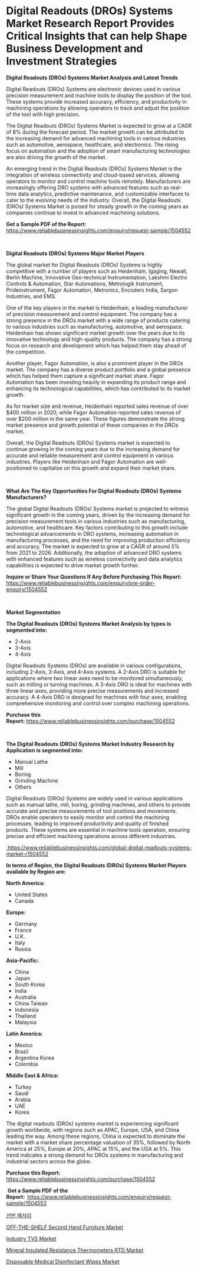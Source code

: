 <p><h1>Digital Readouts (DROs) Systems Market Research Report Provides Critical Insights that can help Shape Business Development and Investment Strategies</h1></p><p><strong>Digital Readouts (DROs) Systems Market Analysis and Latest Trends</strong></p>
<p><p>Digital Readouts (DROs) Systems are electronic devices used in various precision measurement and machine tools to display the position of the tool. These systems provide increased accuracy, efficiency, and productivity in machining operations by allowing operators to track and adjust the position of the tool with high precision.</p><p>The Digital Readouts (DROs) Systems Market is expected to grow at a CAGR of 8% during the forecast period. The market growth can be attributed to the increasing demand for advanced machining tools in various industries such as automotive, aerospace, healthcare, and electronics. The rising focus on automation and the adoption of smart manufacturing technologies are also driving the growth of the market.</p><p>An emerging trend in the Digital Readouts (DROs) Systems Market is the integration of wireless connectivity and cloud-based services, allowing operators to monitor and control machine tools remotely. Manufacturers are increasingly offering DRO systems with advanced features such as real-time data analytics, predictive maintenance, and customizable interfaces to cater to the evolving needs of the industry. Overall, the Digital Readouts (DROs) Systems Market is poised for steady growth in the coming years as companies continue to invest in advanced machining solutions.</p></p>
<p><strong>Get a Sample PDF of the Report:&nbsp;</strong> <a href="https://www.reliablebusinessinsights.com/enquiry/request-sample/1504552">https://www.reliablebusinessinsights.com/enquiry/request-sample/1504552</a></p>
<p>&nbsp;</p>
<p><strong>Digital Readouts (DROs) Systems Major Market Players</strong></p>
<p><p>The global market for Digital Readouts (DROs) Systems is highly competitive with a number of players such as Heidenhain, Igaging, Newall, Berlin Machine, Innovative Geo-technical Instrumentation, Lakshmi Electro Controls & Automation, Star Automations, Metrologik Instrument, Prideinstrument, Fagor Automation, Metronics, Encoders India, Sargon Industries, and EMS.</p><p>One of the key players in the market is Heidenhain, a leading manufacturer of precision measurement and control equipment. The company has a strong presence in the DROs market with a wide range of products catering to various industries such as manufacturing, automotive, and aerospace. Heidenhain has shown significant market growth over the years due to its innovative technology and high-quality products. The company has a strong focus on research and development which has helped them stay ahead of the competition.</p><p>Another player, Fagor Automation, is also a prominent player in the DROs market. The company has a diverse product portfolio and a global presence which has helped them capture a significant market share. Fagor Automation has been investing heavily in expanding its product range and enhancing its technological capabilities, which has contributed to its market growth.</p><p>As for market size and revenue, Heidenhain reported sales revenue of over $400 million in 2020, while Fagor Automation reported sales revenue of over $200 million in the same year. These figures demonstrate the strong market presence and growth potential of these companies in the DROs market.</p><p>Overall, the Digital Readouts (DROs) Systems market is expected to continue growing in the coming years due to the increasing demand for accurate and reliable measurement and control equipment in various industries. Players like Heidenhain and Fagor Automation are well-positioned to capitalize on this growth and expand their market share.</p></p>
<p>&nbsp;</p>
<p><strong>What Are The Key Opportunities For Digital Readouts (DROs) Systems Manufacturers?</strong></p>
<p><p>The global Digital Readouts (DROs) Systems market is projected to witness significant growth in the coming years, driven by the increasing demand for precision measurement tools in various industries such as manufacturing, automotive, and healthcare. Key factors contributing to this growth include technological advancements in DRO systems, increasing automation in manufacturing processes, and the need for improving production efficiency and accuracy. The market is expected to grow at a CAGR of around 5% from 2021 to 2026. Additionally, the adoption of advanced DRO systems with enhanced features such as wireless connectivity and data analytics capabilities is expected to drive market growth further.</p></p>
<p><strong>Inquire or Share Your Questions If Any Before Purchasing This Report:</strong> <a href="https://www.reliablebusinessinsights.com/enquiry/pre-order-enquiry/1504552">https://www.reliablebusinessinsights.com/enquiry/pre-order-enquiry/1504552</a></p>
<p>&nbsp;</p>
<p><strong>Market Segmentation</strong></p>
<p><strong>The Digital Readouts (DROs) Systems Market Analysis by types is segmented into:</strong></p>
<p><ul><li>2-Axis</li><li>3-Axis</li><li>4-Axis</li></ul></p>
<p><p>Digital Readouts Systems (DROs) are available in various configurations, including 2-Axis, 3-Axis, and 4-Axis systems. A 2-Axis DRO is suitable for applications where two linear axes need to be monitored simultaneously, such as milling or turning machines. A 3-Axis DRO is ideal for machines with three linear axes, providing more precise measurements and increased accuracy. A 4-Axis DRO is designed for machines with four axes, enabling comprehensive monitoring and control over complex machining operations.</p></p>
<p><strong>Purchase this Report:&nbsp;</strong><a href="https://www.reliablebusinessinsights.com/purchase/1504552">https://www.reliablebusinessinsights.com/purchase/1504552</a></p>
<p>&nbsp;</p>
<p><strong>The Digital Readouts (DROs) Systems Market Industry Research by Application is segmented into:</strong></p>
<p><ul><li>Manual Lathe</li><li>Mill</li><li>Boring</li><li>Grinding Machine</li><li>Others</li></ul></p>
<p><p>Digital Readouts (DROs) Systems are widely used in various applications such as manual lathe, mill, boring, grinding machines, and others to provide accurate and precise measurements of tool positions and movements. DROs enable operators to easily monitor and control the machining processes, leading to improved productivity and quality of finished products. These systems are essential in machine tools operation, ensuring precise and efficient machining operations across different industries.</p></p>
<p><a href="https://www.reliablebusinessinsights.com/global-digital-readouts-systems-market-r1504552">&nbsp;https://www.reliablebusinessinsights.com/global-digital-readouts-systems-market-r1504552</a></p>
<p><strong>In terms of Region, the Digital Readouts (DROs) Systems Market Players available by Region are:</strong></p>
<p>
    <p> <strong> North America: </strong>
        <ul>
            <li>United States</li>
            <li>Canada</li>
        </ul>
        </p> 
    <p> <strong> Europe: </strong>
        <ul>
            <li>Germany</li>
            <li>France</li>
            <li>U.K.</li>
            <li>Italy</li>
            <li>Russia</li>
        </ul>
        </p> 
    <p> <strong> Asia-Pacific: </strong>
        <ul>
            <li>China</li>
            <li>Japan</li>
            <li>South Korea</li>
            <li>India</li>
            <li>Australia</li>
            <li>China Taiwan</li>
            <li>Indonesia</li>
            <li>Thailand</li>
            <li>Malaysia</li>
        </ul>
        </p> 
    <p> <strong> Latin America: </strong>
        <ul>
            <li>Mexico</li>
            <li>Brazil</li>
            <li>Argentina Korea</li>
            <li>Colombia</li>
        </ul>
        </p> 
    <p> <strong> Middle East & Africa: </strong>
        <ul>
            <li>Turkey</li>
            <li>Saudi</li>
            <li>Arabia</li>
            <li>UAE</li>
            <li>Korea</li>
        </ul>
    </p>
    </p>
<p><p>The digital readouts (DROs) systems market is experiencing significant growth worldwide, with regions such as APAC, Europe, USA, and China leading the way. Among these regions, China is expected to dominate the market with a market share percentage valuation of 35%, followed by North America at 25%, Europe at 20%, APAC at 15%, and the USA at 5%. This trend indicates a strong demand for DROs systems in manufacturing and industrial sectors across the globe.</p></p>
<p><strong>Purchase this Report: </strong><a href="https://www.reliablebusinessinsights.com/purchase/1504552">https://www.reliablebusinessinsights.com/purchase/1504552</a></p>
<p>&nbsp;<strong>Get a Sample PDF of the Report:&nbsp;&nbsp;</strong><a href="https://www.reliablebusinessinsights.com/enquiry/request-sample/1504552">https://www.reliablebusinessinsights.com/enquiry/request-sample/1504552</a></p>
<p><strong></strong></p>
<p><p><a href="https://medium.com/@ixknzplk81/%EC%84%B8%EA%B3%84-%EC%84%A0%EB%B0%98-%EA%B8%B0%EA%B5%AC-%EC%8B%9C%EC%9E%A5%EC%9D%98-%ED%8A%B8%EB%A0%8C%EB%93%9C-%EC%98%88%EC%B8%A1-%EB%B0%8F-%EC%98%81%ED%96%A5-%EB%B6%84%EC%84%9D-2024-2031-%EC%9D%84-%EB%8B%A4%EB%A3%AC-187-%ED%8E%98%EC%9D%B4%EC%A7%80%EC%9E%85%EB%8B%88%EB%8B%A4-02985577c7f0">선반 페서리</a></p><p><a href="https://github.com/AidaLakin1908/Market-Research-Report-List-1/blob/main/off-the-shelf-second-hand-furniture-market.md">OFF-THE-SHELF Second Hand Furniture Market</a></p><p><a href="https://medium.com/@amelia.martin5698/emerging-trends-in-industry-tvs-market-global-outlook-and-future-prospects-from-2024-2031-04ca5e1acc4e">Industry TVS Market</a></p><p><a href="https://medium.com/@stephen.russell7684/mineral-insulated-resistance-thermometers-rtd-industry-analysis-report-its-market-size-growing-bff0e48d4f81">Mineral Insulated Resistance Thermometers RTD Market</a></p><p><a href="https://github.com/valeriecruz651/Market-Research-Report-List-1/blob/main/disposable-medical-disinfectant-wipes-market.md">Disposable Medical Disinfectant Wipes Market</a></p></p>